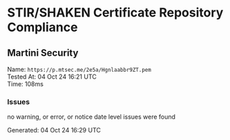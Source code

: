 # STIR/SHAKEN Certificate Repository Compliance

## Martini Security

Name: `https://p.mtsec.me/2e5a/Hgnlaabbr9ZT.pem`\
Tested At: 04 Oct 24 16:21 UTC\
Time: 108ms

### Issues

no warning, or error, or notice date level issues were found

Generated: 04 Oct 24 16:29 UTC